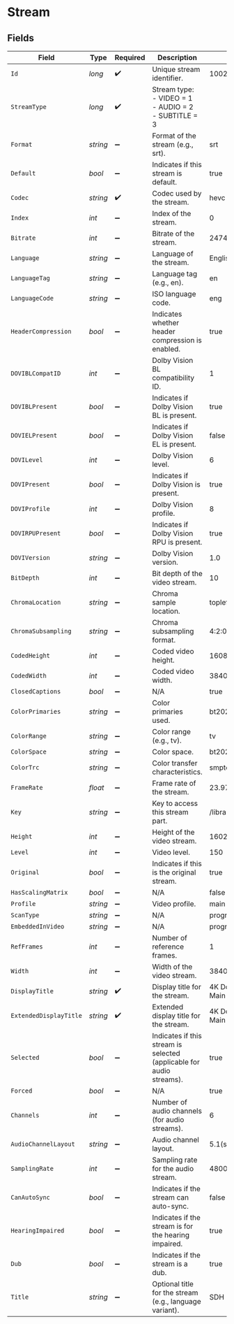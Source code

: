 # Stream


## Fields

| Field                                                                | Type                                                                 | Required                                                             | Description                                                          | Example                                                              |
| -------------------------------------------------------------------- | -------------------------------------------------------------------- | -------------------------------------------------------------------- | -------------------------------------------------------------------- | -------------------------------------------------------------------- |
| `Id`                                                                 | *long*                                                               | :heavy_check_mark:                                                   | Unique stream identifier.                                            | 1002625                                                              |
| `StreamType`                                                         | *long*                                                               | :heavy_check_mark:                                                   | Stream type:<br/>  - VIDEO = 1<br/>  - AUDIO = 2<br/>  - SUBTITLE = 3<br/> |                                                                      |
| `Format`                                                             | *string*                                                             | :heavy_minus_sign:                                                   | Format of the stream (e.g., srt).                                    | srt                                                                  |
| `Default`                                                            | *bool*                                                               | :heavy_minus_sign:                                                   | Indicates if this stream is default.                                 | true                                                                 |
| `Codec`                                                              | *string*                                                             | :heavy_check_mark:                                                   | Codec used by the stream.                                            | hevc                                                                 |
| `Index`                                                              | *int*                                                                | :heavy_minus_sign:                                                   | Index of the stream.                                                 | 0                                                                    |
| `Bitrate`                                                            | *int*                                                                | :heavy_minus_sign:                                                   | Bitrate of the stream.                                               | 24743                                                                |
| `Language`                                                           | *string*                                                             | :heavy_minus_sign:                                                   | Language of the stream.                                              | English                                                              |
| `LanguageTag`                                                        | *string*                                                             | :heavy_minus_sign:                                                   | Language tag (e.g., en).                                             | en                                                                   |
| `LanguageCode`                                                       | *string*                                                             | :heavy_minus_sign:                                                   | ISO language code.                                                   | eng                                                                  |
| `HeaderCompression`                                                  | *bool*                                                               | :heavy_minus_sign:                                                   | Indicates whether header compression is enabled.                     | true                                                                 |
| `DOVIBLCompatID`                                                     | *int*                                                                | :heavy_minus_sign:                                                   | Dolby Vision BL compatibility ID.                                    | 1                                                                    |
| `DOVIBLPresent`                                                      | *bool*                                                               | :heavy_minus_sign:                                                   | Indicates if Dolby Vision BL is present.                             | true                                                                 |
| `DOVIELPresent`                                                      | *bool*                                                               | :heavy_minus_sign:                                                   | Indicates if Dolby Vision EL is present.                             | false                                                                |
| `DOVILevel`                                                          | *int*                                                                | :heavy_minus_sign:                                                   | Dolby Vision level.                                                  | 6                                                                    |
| `DOVIPresent`                                                        | *bool*                                                               | :heavy_minus_sign:                                                   | Indicates if Dolby Vision is present.                                | true                                                                 |
| `DOVIProfile`                                                        | *int*                                                                | :heavy_minus_sign:                                                   | Dolby Vision profile.                                                | 8                                                                    |
| `DOVIRPUPresent`                                                     | *bool*                                                               | :heavy_minus_sign:                                                   | Indicates if Dolby Vision RPU is present.                            | true                                                                 |
| `DOVIVersion`                                                        | *string*                                                             | :heavy_minus_sign:                                                   | Dolby Vision version.                                                | 1.0                                                                  |
| `BitDepth`                                                           | *int*                                                                | :heavy_minus_sign:                                                   | Bit depth of the video stream.                                       | 10                                                                   |
| `ChromaLocation`                                                     | *string*                                                             | :heavy_minus_sign:                                                   | Chroma sample location.                                              | topleft                                                              |
| `ChromaSubsampling`                                                  | *string*                                                             | :heavy_minus_sign:                                                   | Chroma subsampling format.                                           | 4:2:0                                                                |
| `CodedHeight`                                                        | *int*                                                                | :heavy_minus_sign:                                                   | Coded video height.                                                  | 1608                                                                 |
| `CodedWidth`                                                         | *int*                                                                | :heavy_minus_sign:                                                   | Coded video width.                                                   | 3840                                                                 |
| `ClosedCaptions`                                                     | *bool*                                                               | :heavy_minus_sign:                                                   | N/A                                                                  | true                                                                 |
| `ColorPrimaries`                                                     | *string*                                                             | :heavy_minus_sign:                                                   | Color primaries used.                                                | bt2020                                                               |
| `ColorRange`                                                         | *string*                                                             | :heavy_minus_sign:                                                   | Color range (e.g., tv).                                              | tv                                                                   |
| `ColorSpace`                                                         | *string*                                                             | :heavy_minus_sign:                                                   | Color space.                                                         | bt2020nc                                                             |
| `ColorTrc`                                                           | *string*                                                             | :heavy_minus_sign:                                                   | Color transfer characteristics.                                      | smpte2084                                                            |
| `FrameRate`                                                          | *float*                                                              | :heavy_minus_sign:                                                   | Frame rate of the stream.                                            | 23.976                                                               |
| `Key`                                                                | *string*                                                             | :heavy_minus_sign:                                                   | Key to access this stream part.                                      | /library/streams/216389                                              |
| `Height`                                                             | *int*                                                                | :heavy_minus_sign:                                                   | Height of the video stream.                                          | 1602                                                                 |
| `Level`                                                              | *int*                                                                | :heavy_minus_sign:                                                   | Video level.                                                         | 150                                                                  |
| `Original`                                                           | *bool*                                                               | :heavy_minus_sign:                                                   | Indicates if this is the original stream.                            | true                                                                 |
| `HasScalingMatrix`                                                   | *bool*                                                               | :heavy_minus_sign:                                                   | N/A                                                                  | false                                                                |
| `Profile`                                                            | *string*                                                             | :heavy_minus_sign:                                                   | Video profile.                                                       | main 10                                                              |
| `ScanType`                                                           | *string*                                                             | :heavy_minus_sign:                                                   | N/A                                                                  | progressive                                                          |
| `EmbeddedInVideo`                                                    | *string*                                                             | :heavy_minus_sign:                                                   | N/A                                                                  | progressive                                                          |
| `RefFrames`                                                          | *int*                                                                | :heavy_minus_sign:                                                   | Number of reference frames.                                          | 1                                                                    |
| `Width`                                                              | *int*                                                                | :heavy_minus_sign:                                                   | Width of the video stream.                                           | 3840                                                                 |
| `DisplayTitle`                                                       | *string*                                                             | :heavy_check_mark:                                                   | Display title for the stream.                                        | 4K DoVi/HDR10 (HEVC Main 10)                                         |
| `ExtendedDisplayTitle`                                               | *string*                                                             | :heavy_check_mark:                                                   | Extended display title for the stream.                               | 4K DoVi/HDR10 (HEVC Main 10)                                         |
| `Selected`                                                           | *bool*                                                               | :heavy_minus_sign:                                                   | Indicates if this stream is selected (applicable for audio streams). | true                                                                 |
| `Forced`                                                             | *bool*                                                               | :heavy_minus_sign:                                                   | N/A                                                                  | true                                                                 |
| `Channels`                                                           | *int*                                                                | :heavy_minus_sign:                                                   | Number of audio channels (for audio streams).                        | 6                                                                    |
| `AudioChannelLayout`                                                 | *string*                                                             | :heavy_minus_sign:                                                   | Audio channel layout.                                                | 5.1(side)                                                            |
| `SamplingRate`                                                       | *int*                                                                | :heavy_minus_sign:                                                   | Sampling rate for the audio stream.                                  | 48000                                                                |
| `CanAutoSync`                                                        | *bool*                                                               | :heavy_minus_sign:                                                   | Indicates if the stream can auto-sync.                               | false                                                                |
| `HearingImpaired`                                                    | *bool*                                                               | :heavy_minus_sign:                                                   | Indicates if the stream is for the hearing impaired.                 | true                                                                 |
| `Dub`                                                                | *bool*                                                               | :heavy_minus_sign:                                                   | Indicates if the stream is a dub.                                    | true                                                                 |
| `Title`                                                              | *string*                                                             | :heavy_minus_sign:                                                   | Optional title for the stream (e.g., language variant).              | SDH                                                                  |